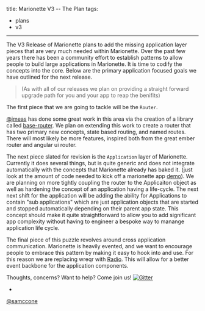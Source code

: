 title: Marionette V3 -- The Plan
tags:
  - plans
  - v3
---

The V3 Release of Marionette plans to add the missing application layer pieces that are very much needed within Marionette.
Over the past few years there has been a community effort to establish patterns to allow people to build large applications in Marionette.
It is time to codify the concepts into the core. Below are the primary application focused goals we have outlined for the next release.

> (As with all of our releases we plan on providing a straight forward upgrade path for you and your app to reap the benifits)

The first piece that we are going to tackle will be the `Router`.

[@jmeas](https://github.com/jmeas/) has done some great work in this area via the creation of a library called [base-router](https://github.com/jmeas/backbone.base-router). We plan on extending this work to create a router that has two primary new concepts, state based routing, and named routes. There will most likely be more features, inspired both from the great ember router and angular ui router.

The next piece slated for revision is the `Application` layer of Marionette. Currently it does several things, but is quite generic and does not integrate automatically with the concepts that Marionette already has baked it. (just look at the amount of code needed to kick off a marionette app [demo](http://jsfiddle.net/samccone/F59qp/)). We are planning on more tightly coupling the router to the Applicaiton object as well as hardening the concept of an application having a life-cycle. The next next shift for the application will be adding the ability for Applications to contain "sub applications" which are just application objects that are started and stopped automatically depending on their parent app state. This concept should make it quite straightforward to allow you to add significant app complexity without having to engineer a bespoke way to manange application life cycle.

The final piece of this puzzle revolves around cross application communication. Marionette is heavily evented, and we want to encourage people to embrace this pattern by making it easy to hook into and use. For this reason we are replacing wreqr with [Radio](https://github.com/marionettejs/backbone.radio). This will allow for a better event backbone for the application components.

Thoughts, concerns? Want to help? Come join us! [![Gitter](https://badges.gitter.im/Join%20Chat.svg)](https://gitter.im/marionettejs/backbone.marionette?utm_source=badge&utm_medium=badge&utm_campaign=pr-badge)

-
[@samccone](http://github.com/samccone)
